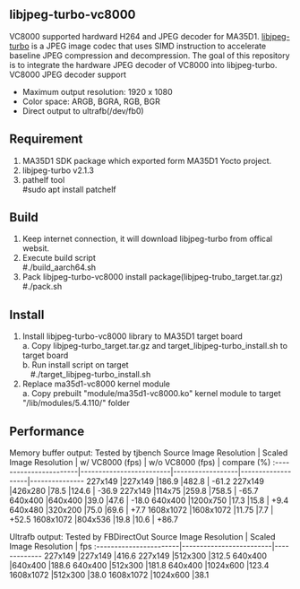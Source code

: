 libjpeg-turbo-vc8000
----
VC8000 supported hardward H264 and JPEG decoder for MA35D1. [libjpeg-turbo](https://github.com/libjpeg-turbo/libjpeg-turbo) is a JPEG image codec that uses SIMD instruction to accelerate baseline JPEG compression and decompression. The goal of this repository is to integrate the hardware JPEG decoder of VC8000 into libjpeg-turbo.  
VC8000 JPEG decoder support  
* Maximum output resolution: 1920 x 1080  
* Color space: ARGB, BGRA, RGB, BGR  
* Direct output to ultrafb(/dev/fb0)
## Requirement  
1. MA35D1 SDK package which exported form MA35D1 Yocto project.
2. libjpeg-turbo v2.1.3
3. pathelf tool  
    #sudo apt install patchelf 
## Build  
1. Keep internet connection, it will download libjpeg-turbo from offical websit.  
2. Execute build script  
    #./build_aarch64.sh
3. Pack libjpeg-turbo-vc8000 install package(libjpeg-trubo_target.tar.gz)  
    #./pack.sh
## Install
1. Install libjpeg-turbo-vc8000 library to MA35D1 target board  
    a. Copy libjpeg-turbo_target.tar.gz and target_libjpeg-turbo_install.sh to target board  
    b. Run install script on target  
    &emsp;#./target_libjpeg-turbo_install.sh  
2. Replace ma35d1-vc8000 kernel module  
    a. Copy prebuilt "module/ma35d1-vc8000.ko" kernel module to target "/lib/modules/5.4.110/" folder
## Performance
Memory buffer output: Tested by tjbench
Source Image Resolution | Scaled Image Resolution | w/ VC8000 (fps)  | w/o VC8000 (fps)  | compare (%)
:-----------------------|-------------------------|------------------|-------------------|---------------
227x149                 |227x149                  |186.9             |482.8              | -61.2
227x149                 |426x280                  |78.5              |124.6              | -36.9
227x149                 |114x75                   |259.8             |758.5              | -65.7
640x400                 |640x400                  |39.0              |47.6               | -18.0
640x400                 |1200x750                 |17.3              |15.8               | +9.4
640x480                 |320x200                  |75.0              |69.6               | +7.7
1608x1072               |1608x1072                |11.75             |7.7                | +52.5
1608x1072               |804x536                  |19.8              |10.6               | +86.7

Ultrafb output: Tested by FBDirectOut
Source Image Resolution | Scaled Image Resolution | fps
:-----------------------|-------------------------|-------------
227x149                 |227x149                  |416.6
227x149                 |512x300                  |312.5
640x400                 |640x400                  |188.6
640x400                 |512x300                  |181.8
640x400                 |1024x600                 |123.4
1608x1072               |512x300                  |38.0
1608x1072               |1024x600                 |38.1








